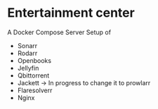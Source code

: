 # Entertainment center

A Docker Compose Server Setup of 

* Sonarr
* Rodarr
* Openbooks
* Jellyfin
* Qbittorrent
* Jackett -> In progress to change it to prowlarr
* Flaresolverr
* Nginx
